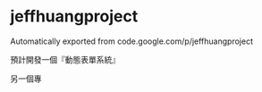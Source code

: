 # jeffhuangproject
Automatically exported from code.google.com/p/jeffhuangproject

預計開發一個『動態表單系統』

另一個專
